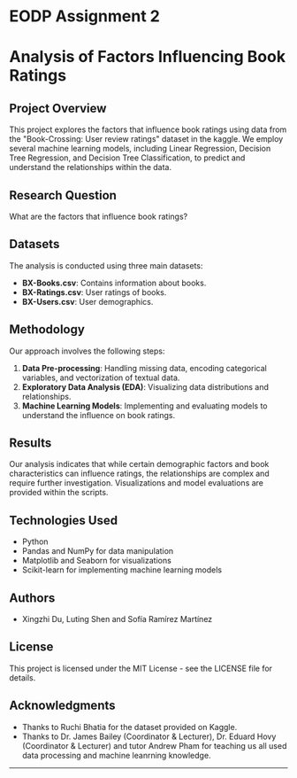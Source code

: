 # EODP Assignment 2 

# Analysis of Factors Influencing Book Ratings

## Project Overview
This project explores the factors that influence book ratings using data from the "Book-Crossing: User review ratings" dataset in the kaggle. We employ several machine learning models, including Linear Regression, Decision Tree Regression, and Decision Tree Classification, to predict and understand the relationships within the data.

## Research Question
What are the factors that influence book ratings?

## Datasets
The analysis is conducted using three main datasets:
- **BX-Books.csv**: Contains information about books.
- **BX-Ratings.csv**: User ratings of books.
- **BX-Users.csv**: User demographics.


## Methodology
Our approach involves the following steps:
1. **Data Pre-processing**: Handling missing data, encoding categorical variables, and vectorization of textual data.
2. **Exploratory Data Analysis (EDA)**: Visualizing data distributions and relationships.
3. **Machine Learning Models**: Implementing and evaluating models to understand the influence on book ratings.

## Results
Our analysis indicates that while certain demographic factors and book characteristics can influence ratings, the relationships are complex and require further investigation. Visualizations and model evaluations are provided within the scripts.

## Technologies Used
- Python
- Pandas and NumPy for data manipulation
- Matplotlib and Seaborn for visualizations
- Scikit-learn for implementing machine learning models

## Authors
- Xingzhi Du, Luting Shen and Sofía Ramírez Martínez

## License
This project is licensed under the MIT License - see the LICENSE file for details.

## Acknowledgments
- Thanks to Ruchi Bhatia for the dataset provided on Kaggle.
- Thanks to Dr. James Bailey  (Coordinator & Lecturer),  Dr. Eduard Hovy (Coordinator & Lecturer) and tutor Andrew Pham for teaching us  all used data processing and machine leanrning knowledge.

---
